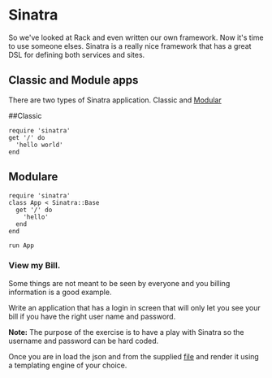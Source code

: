 # Sinatra
So we've looked at Rack and even written our own framework. Now it's time to use someone elses. Sinatra is a really nice framework that has a great DSL for defining both services and sites.

## Classic and Module apps
There are two types of Sinatra application. Classic and [Modular](http://www.sinatrarb.com/intro.html#Sinatra::Base%20-%20Middleware,%20Libraries,%20and%20Modular%20Apps)

##Classic
```
require 'sinatra'
get '/' do
  'hello world'
end
```
## Modulare
```
require 'sinatra'
class App < Sinatra::Base
  get '/' do
    'hello'
  end
end

run App
```

### View my Bill.
Some things are not meant to be seen by everyone and you billing information is a good example. 

Write an application that has a login in screen that will only let you see your bill if you have the right user name and password.

**Note:** The purpose of the exercise is to have a play with Sinatra so the username and password can be hard coded.

Once you are in load the json and from the supplied [file](./resources/bill.json) and render it using a templating engine of your choice.

